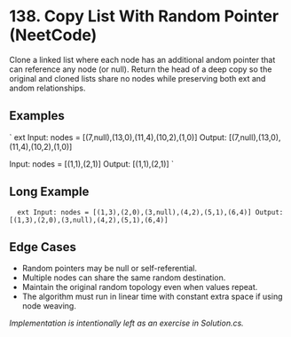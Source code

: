 # 138. Copy List With Random Pointer (NeetCode)

Clone a linked list where each node has an additional andom pointer that can reference any node (or null). Return the head of a deep copy so the original and cloned lists share no nodes while preserving both 
ext and andom relationships.

## Examples
`	ext
Input: nodes = [(7,null),(13,0),(11,4),(10,2),(1,0)]
Output: [(7,null),(13,0),(11,4),(10,2),(1,0)]

Input: nodes = [(1,1),(2,1)]
Output: [(1,1),(2,1)]
`

## Long Example
`	ext
Input: nodes = [(1,3),(2,0),(3,null),(4,2),(5,1),(6,4)]
Output: [(1,3),(2,0),(3,null),(4,2),(5,1),(6,4)]
`

## Edge Cases
- Random pointers may be null or self-referential.
- Multiple nodes can share the same random destination.
- Maintain the original random topology even when values repeat.
- The algorithm must run in linear time with constant extra space if using node weaving.

*Implementation is intentionally left as an exercise in Solution.cs.*
